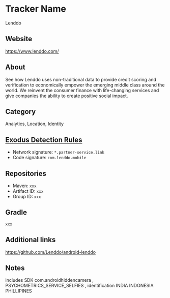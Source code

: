# Tracker Name
Lenddo

## Website
https://www.lenddo.com/

## About
See how Lenddo uses non-traditional data to provide credit scoring and verification to economically empower the emerging middle class around the world. We reinvent the consumer finance with life-changing services and give companies the ability to create positive social impact.

## Category
Analytics, Location, Identity

## [Exodus Detection Rules](https://exodus-privacy.eu.org)
*   Network signature: `*.partner-service.link`
*   Code signature: `com.lenddo.mobile`

## Repositories
*   Maven: `xxx`
*   Artifact ID: `xxx`
*   Group ID: `xxx`

## Gradle
`xxx`

## Additional links
https://github.com/Lenddo/android-lenddo 

## Notes
includes SDK com.androidhiddencamera , PSYCHOMETRICS_SERVICE_SELFIES , identification INDIA INDONESIA PHILLIPINES
